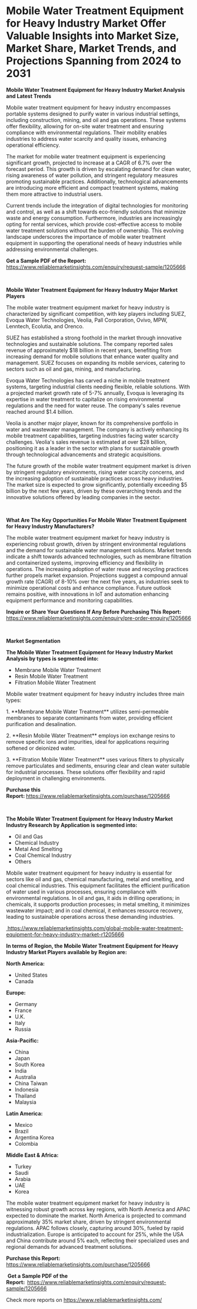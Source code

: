 <p><h1>Mobile Water Treatment Equipment for Heavy Industry Market Offer Valuable Insights into Market Size, Market Share, Market Trends, and Projections Spanning from 2024 to 2031</h1></p><p><strong>Mobile Water Treatment Equipment for Heavy Industry Market Analysis and Latest Trends</strong></p>
<p><p>Mobile water treatment equipment for heavy industry encompasses portable systems designed to purify water in various industrial settings, including construction, mining, and oil and gas operations. These systems offer flexibility, allowing for on-site water treatment and ensuring compliance with environmental regulations. Their mobility enables industries to address water scarcity and quality issues, enhancing operational efficiency.</p><p>The market for mobile water treatment equipment is experiencing significant growth, projected to increase at a CAGR of 6.7% over the forecast period. This growth is driven by escalating demand for clean water, rising awareness of water pollution, and stringent regulatory measures promoting sustainable practices. Additionally, technological advancements are introducing more efficient and compact treatment systems, making them more attractive to industrial users. </p><p>Current trends include the integration of digital technologies for monitoring and control, as well as a shift towards eco-friendly solutions that minimize waste and energy consumption. Furthermore, industries are increasingly opting for rental services, which provide cost-effective access to mobile water treatment solutions without the burden of ownership. This evolving landscape underscores the importance of mobile water treatment equipment in supporting the operational needs of heavy industries while addressing environmental challenges.</p></p>
<p><strong>Get a Sample PDF of the Report:&nbsp;</strong> <a href="https://www.reliablemarketinsights.com/enquiry/request-sample/1205666?utm_campaign=1894&utm_medium=2&utm_source=Github&utm_content=ia&utm_term=31122024&utm_id=mobile-water-treatment-equipment-for-heavy-industry">https://www.reliablemarketinsights.com/enquiry/request-sample/1205666</a></p>
<p>&nbsp;</p>
<p><strong>Mobile Water Treatment Equipment for Heavy Industry Major Market Players</strong></p>
<p><p>The mobile water treatment equipment market for heavy industry is characterized by significant competition, with key players including SUEZ, Evoqua Water Technologies, Veolia, Pall Corporation, Ovivo, MPW, Lenntech, Ecolutia, and Orenco. </p><p>SUEZ has established a strong foothold in the market through innovative technologies and sustainable solutions. The company reported sales revenue of approximately $18 billion in recent years, benefiting from increasing demand for mobile solutions that enhance water quality and management. SUEZ focuses on expanding its mobile services, catering to sectors such as oil and gas, mining, and manufacturing.</p><p>Evoqua Water Technologies has carved a niche in mobile treatment systems, targeting industrial clients needing flexible, reliable solutions. With a projected market growth rate of 5-7% annually, Evoqua is leveraging its expertise in water treatment to capitalize on rising environmental regulations and the need for water reuse. The company's sales revenue reached around $1.4 billion.</p><p>Veolia is another major player, known for its comprehensive portfolio in water and wastewater management. The company is actively enhancing its mobile treatment capabilities, targeting industries facing water scarcity challenges. Veolia's sales revenue is estimated at over $28 billion, positioning it as a leader in the sector with plans for sustainable growth through technological advancements and strategic acquisitions.</p><p>The future growth of the mobile water treatment equipment market is driven by stringent regulatory environments, rising water scarcity concerns, and the increasing adoption of sustainable practices across heavy industries. The market size is expected to grow significantly, potentially exceeding $5 billion by the next few years, driven by these overarching trends and the innovative solutions offered by leading companies in the sector.</p></p>
<p>&nbsp;</p>
<p><strong>What Are The Key Opportunities For Mobile Water Treatment Equipment for Heavy Industry Manufacturers?</strong></p>
<p><p>The mobile water treatment equipment market for heavy industry is experiencing robust growth, driven by stringent environmental regulations and the demand for sustainable water management solutions. Market trends indicate a shift towards advanced technologies, such as membrane filtration and containerized systems, improving efficiency and flexibility in operations. The increasing adoption of water reuse and recycling practices further propels market expansion. Projections suggest a compound annual growth rate (CAGR) of 8-10% over the next five years, as industries seek to minimize operational costs and enhance compliance. Future outlook remains positive, with innovations in IoT and automation enhancing equipment performance and monitoring capabilities.</p></p>
<p><strong>Inquire or Share Your Questions If Any Before Purchasing This Report:</strong> <a href="https://www.reliablemarketinsights.com/enquiry/pre-order-enquiry/1205666?utm_campaign=1894&utm_medium=2&utm_source=Github&utm_content=ia&utm_term=31122024&utm_id=mobile-water-treatment-equipment-for-heavy-industry">https://www.reliablemarketinsights.com/enquiry/pre-order-enquiry/1205666</a></p>
<p>&nbsp;</p>
<p><strong>Market Segmentation</strong></p>
<p><strong>The Mobile Water Treatment Equipment for Heavy Industry Market Analysis by types is segmented into:</strong></p>
<p><ul><li>Membrane Mobile Water Treatment</li><li>Resin Mobile Water Treatment</li><li>Filtration Mobile Water Treatment</li></ul></p>
<p><p>Mobile water treatment equipment for heavy industry includes three main types: </p><p>1. **Membrane Mobile Water Treatment** utilizes semi-permeable membranes to separate contaminants from water, providing efficient purification and desalination. </p><p>2. **Resin Mobile Water Treatment** employs ion exchange resins to remove specific ions and impurities, ideal for applications requiring softened or deionized water. </p><p>3. **Filtration Mobile Water Treatment** uses various filters to physically remove particulates and sediments, ensuring clear and clean water suitable for industrial processes. These solutions offer flexibility and rapid deployment in challenging environments.</p></p>
<p><strong>Purchase this Report:&nbsp;</strong><a href="https://www.reliablemarketinsights.com/purchase/1205666?utm_campaign=1894&utm_medium=2&utm_source=Github&utm_content=ia&utm_term=31122024&utm_id=mobile-water-treatment-equipment-for-heavy-industry">https://www.reliablemarketinsights.com/purchase/1205666</a></p>
<p>&nbsp;</p>
<p><strong>The Mobile Water Treatment Equipment for Heavy Industry Market Industry Research by Application is segmented into:</strong></p>
<p><ul><li>Oil and Gas</li><li>Chemical Industry</li><li>Metal And Smelting</li><li>Coal Chemical Industry</li><li>Others</li></ul></p>
<p><p>Mobile water treatment equipment for heavy industry is essential for sectors like oil and gas, chemical manufacturing, metal and smelting, and coal chemical industries. This equipment facilitates the efficient purification of water used in various processes, ensuring compliance with environmental regulations. In oil and gas, it aids in drilling operations; in chemicals, it supports production processes; in metal smelting, it minimizes wastewater impact; and in coal chemical, it enhances resource recovery, leading to sustainable operations across these demanding industries.</p></p>
<p><a href="https://www.reliablemarketinsights.com/global-mobile-water-treatment-equipment-for-heavy-industry-market-r1205666?utm_campaign=1894&utm_medium=2&utm_source=Github&utm_content=ia&utm_term=31122024&utm_id=mobile-water-treatment-equipment-for-heavy-industry">&nbsp;https://www.reliablemarketinsights.com/global-mobile-water-treatment-equipment-for-heavy-industry-market-r1205666</a></p>
<p><strong>In terms of Region, the Mobile Water Treatment Equipment for Heavy Industry Market Players available by Region are:</strong></p>
<p>
    <p> <strong> North America: </strong>
        <ul>
            <li>United States</li>
            <li>Canada</li>
        </ul>
        </p> 
    <p> <strong> Europe: </strong>
        <ul>
            <li>Germany</li>
            <li>France</li>
            <li>U.K.</li>
            <li>Italy</li>
            <li>Russia</li>
        </ul>
        </p> 
    <p> <strong> Asia-Pacific: </strong>
        <ul>
            <li>China</li>
            <li>Japan</li>
            <li>South Korea</li>
            <li>India</li>
            <li>Australia</li>
            <li>China Taiwan</li>
            <li>Indonesia</li>
            <li>Thailand</li>
            <li>Malaysia</li>
        </ul>
        </p> 
    <p> <strong> Latin America: </strong>
        <ul>
            <li>Mexico</li>
            <li>Brazil</li>
            <li>Argentina Korea</li>
            <li>Colombia</li>
        </ul>
        </p> 
    <p> <strong> Middle East & Africa: </strong>
        <ul>
            <li>Turkey</li>
            <li>Saudi</li>
            <li>Arabia</li>
            <li>UAE</li>
            <li>Korea</li>
        </ul>
    </p>
    </p>
<p><p>The mobile water treatment equipment market for heavy industry is witnessing robust growth across key regions, with North America and APAC expected to dominate the market. North America is projected to command approximately 35% market share, driven by stringent environmental regulations. APAC follows closely, capturing around 30%, fueled by rapid industrialization. Europe is anticipated to account for 25%, while the USA and China contribute around 5% each, reflecting their specialized uses and regional demands for advanced treatment solutions.</p></p>
<p><strong>Purchase this Report: </strong><a href="https://www.reliablemarketinsights.com/purchase/1205666?utm_campaign=1894&utm_medium=2&utm_source=Github&utm_content=ia&utm_term=31122024&utm_id=mobile-water-treatment-equipment-for-heavy-industry">https://www.reliablemarketinsights.com/purchase/1205666</a></p>
<p>&nbsp;<strong>Get a Sample PDF of the Report:&nbsp;&nbsp;</strong><a href="https://www.reliablemarketinsights.com/enquiry/request-sample/1205666?utm_campaign=1894&utm_medium=2&utm_source=Github&utm_content=ia&utm_term=31122024&utm_id=mobile-water-treatment-equipment-for-heavy-industry">https://www.reliablemarketinsights.com/enquiry/request-sample/1205666</a></p>
<p><strong></strong></p>
<p>Check more reports on <a href="https://www.reliablemarketinsights.com/?utm_campaign=1894&utm_medium=2&utm_source=Github&utm_content=ia&utm_term=31122024&utm_id=mobile-water-treatment-equipment-for-heavy-industry">https://www.reliablemarketinsights.com/</a></p>
